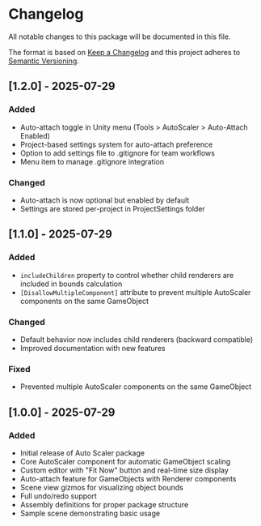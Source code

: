 # Changelog
All notable changes to this package will be documented in this file.

The format is based on [Keep a Changelog](http://keepachangelog.com/en/1.0.0/)
and this project adheres to [Semantic Versioning](http://semver.org/spec/v2.0.0.html).

## [1.2.0] - 2025-07-29

### Added
- Auto-attach toggle in Unity menu (Tools > AutoScaler > Auto-Attach Enabled)
- Project-based settings system for auto-attach preference
- Option to add settings file to .gitignore for team workflows
- Menu item to manage .gitignore integration

### Changed
- Auto-attach is now optional but enabled by default
- Settings are stored per-project in ProjectSettings folder

## [1.1.0] - 2025-07-29

### Added
- `includeChildren` property to control whether child renderers are included in bounds calculation
- `[DisallowMultipleComponent]` attribute to prevent multiple AutoScaler components on the same GameObject

### Changed
- Default behavior now includes child renderers (backward compatible)
- Improved documentation with new features

### Fixed
- Prevented multiple AutoScaler components on the same GameObject

## [1.0.0] - 2025-07-29

### Added
- Initial release of Auto Scaler package
- Core AutoScaler component for automatic GameObject scaling
- Custom editor with "Fit Now" button and real-time size display
- Auto-attach feature for GameObjects with Renderer components
- Scene view gizmos for visualizing object bounds
- Full undo/redo support
- Assembly definitions for proper package structure
- Sample scene demonstrating basic usage